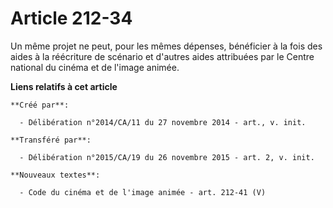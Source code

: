# Article 212-34

Un même projet ne peut, pour les mêmes dépenses, bénéficier à la fois des aides à la réécriture de scénario et d'autres aides
attribuées par le Centre national du cinéma et de l'image animée.

**Liens relatifs à cet article**

	**Créé par**:

	  - Délibération n°2014/CA/11 du 27 novembre 2014 - art., v. init.

	**Transféré par**:

	  - Délibération n°2015/CA/19 du 26 novembre 2015 - art. 2, v. init.

	**Nouveaux textes**:

	  - Code du cinéma et de l'image animée - art. 212-41 (V)
